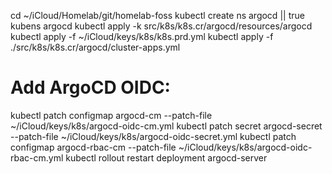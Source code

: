 cd ~/iCloud/Homelab/git/homelab-foss
kubectl create ns argocd || true
kubens argocd
kubectl apply -k src/k8s/k8s.cr/argocd/resources/argocd
kubectl apply -f ~/iCloud/keys/k8s/k8s.prd.yml
kubectl apply -f ./src/k8s/k8s.cr/argocd/cluster-apps.yml

# Add ArgoCD OIDC:
kubectl patch configmap argocd-cm --patch-file ~/iCloud/keys/k8s/argocd-oidc-cm.yml
kubectl patch secret argocd-secret --patch-file ~/iCloud/keys/k8s/argocd-oidc-secret.yml
kubectl patch configmap argocd-rbac-cm --patch-file ~/iCloud/keys/k8s/argocd-oidc-rbac-cm.yml
kubectl rollout restart deployment argocd-server
